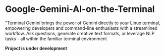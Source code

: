 # Google-Gemini-AI-on-the-Terminal
"Terminal Gemini brings the power of Gemini directly to your Linux terminal, empowering developers and command-line enthusiasts with a streamlined workflow. Ask questions, generate creative text formats, or leverage NLP tasks - all within the familiar terminal environment


 **Project is under development**